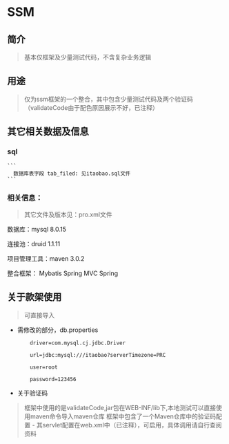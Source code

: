 # SSM

## 简介

> 基本仅框架及少量测试代码，不含复杂业务逻辑


## 用途
> 仅为ssm框架的一个整合，其中包含少量测试代码及两个验证码（validateCode由于配色原因展示不好，已注释）


## 其它相关数据及信息

### sql
    ``` 
      数据库表字段 tab_filed: 见itaobao.sql文件
    ```
    
### 相关信息：

> 其它文件及版本见：pro.xml文件

  数据库：mysql 8.0.15

  连接池：druid 1.1.11

  项目管理工具：maven 3.0.2

  整合框架：
          Mybatis
          Spring MVC
          Spring
            
## 关于款架使用
    
  > 可直接导入
    
  - 需修改的部分，db.properties
    ```
        driver=com.mysql.cj.jdbc.Driver

        url=jdbc:mysql:///itaobao?serverTimezone=PRC

        user=root

        password=123456
    ```
  - 关于验证码
  > 框架中使用的是validateCode,jar包在WEB-INF/lib下,本地测试可以直接使用maven命令导入maven仓库
  > 框架中包含了一个Maven仓库中的验证码配置
    - 其servlet配置在web.xml中（已注释），可启用，具体调用请自行查阅资料
     
    
    
    

